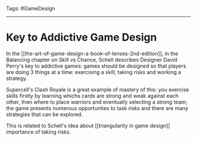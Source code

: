 Tags: #GameDesign 

---

# Key to Addictive Game Design

In the [[the-art-of-game-design-a-book-of-lenses-2nd-edition]], in the Balancing chapter on Skill vs Chance, Schell describes Designer David Perry's key to addictive games: games should be designed so that players are doing 3 things at a time: exercising a skill, taking risks and working a strategy.

Supercell's Clash Royale is a great example of mastery of this: you exercise skills firstly by learning whichs cards are strong and weak against each other, then where to place warriors and eventually selecting a strong team; the game presents numerous opportunties to task risks and there are many strategies that can be explored. 

This is related to Schell's idea about [[triangularity in game design]] importance of taking risks.
